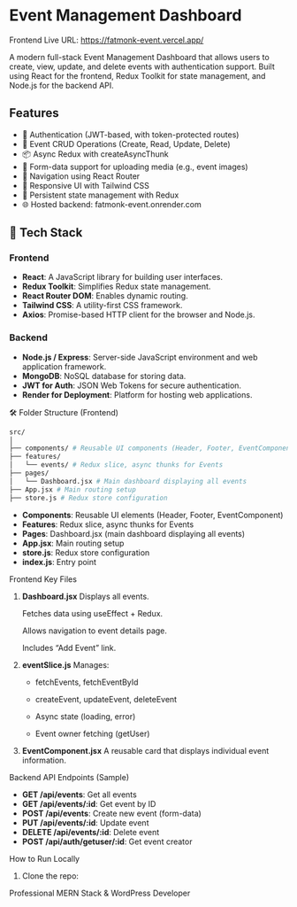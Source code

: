 <!-- @format -->

# Event Management Dashboard

Frontend Live URL: https://fatmonk-event.vercel.app/

A modern full-stack Event Management Dashboard that allows users to create, view, update, and delete events with authentication support. Built using React for the frontend, Redux Toolkit for state management, and Node.js for the backend API.

## Features

- 🔐 Authentication (JWT-based, with token-protected routes)
- 📅 Event CRUD Operations (Create, Read, Update, Delete)
- 📦 Async Redux with createAsyncThunk
- 🧾 Form-data support for uploading media (e.g., event images)
- 🧭 Navigation using React Router
- 💅 Responsive UI with Tailwind CSS
- 🔁 Persistent state management with Redux
- 🌐 Hosted backend: fatmonk-event.onrender.com

## 🚀 Tech Stack

### Frontend

- **React**: A JavaScript library for building user interfaces.
- **Redux Toolkit**: Simplifies Redux state management.
- **React Router DOM**: Enables dynamic routing.
- **Tailwind CSS**: A utility-first CSS framework.
- **Axios**: Promise-based HTTP client for the browser and Node.js.

### Backend

- **Node.js / Express**: Server-side JavaScript environment and web application framework.
- **MongoDB**: NoSQL database for storing data.
- **JWT for Auth**: JSON Web Tokens for secure authentication.
- **Render for Deployment**: Platform for hosting web applications.

🛠️ Folder Structure (Frontend)

```bash
src/
│
├── components/ # Reusable UI components (Header, Footer, EventComponent)
├── features/
│   └── events/ # Redux slice, async thunks for Events
├── pages/
│   └── Dashboard.jsx # Main dashboard displaying all events
├── App.jsx # Main routing setup
├── store.js # Redux store configuration
```

- **Components**: Reusable UI elements (Header, Footer, EventComponent)
- **Features**: Redux slice, async thunks for Events
- **Pages**: Dashboard.jsx (main dashboard displaying all events)
- **App.jsx**: Main routing setup
- **store.js**: Redux store configuration
- **index.js**: Entry point

Frontend Key Files

1. **Dashboard.jsx**
   Displays all events.

   Fetches data using useEffect + Redux.

   Allows navigation to event details page.

   Includes “Add Event” link.

2. **eventSlice.js**
   Manages:

   - fetchEvents, fetchEventById

   - createEvent, updateEvent, deleteEvent

   - Async state (loading, error)

   - Event owner fetching (getUser)

3. **EventComponent.jsx**
   A reusable card that displays individual event information.

Backend API Endpoints (Sample)

- **GET /api/events**: Get all events
- **GET /api/events/:id**: Get event by ID
- **POST /api/events**: Create new event (form-data)
- **PUT /api/events/:id**: Update event
- **DELETE /api/events/:id**: Delete event
- **POST /api/auth/getuser/:id**: Get event creator

How to Run Locally

1. Clone the repo:

Professional MERN Stack & WordPress Developer
